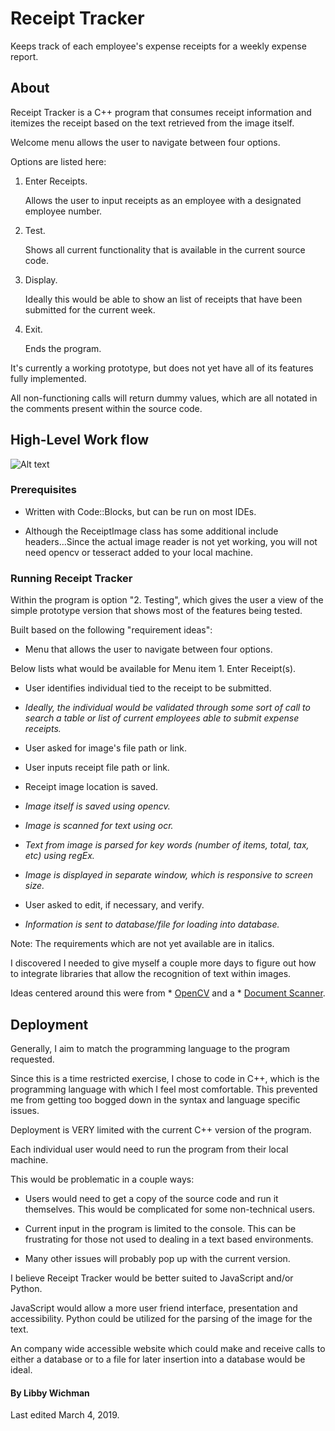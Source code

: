 

# Receipt Tracker


 

Keeps track of each employee's expense receipts for a weekly expense report.

 

## About

 

Receipt Tracker is a C++ program that consumes receipt information and itemizes the receipt based on the text retrieved from the image itself.

 

Welcome menu allows the user to navigate between four options.

Options are listed here:

1. Enter Receipts.

   Allows the user to input receipts as an employee with a designated employee number. 

2. Test.

   Shows all current functionality that is available in the current source code. 

3. Display.

   Ideally this would be able to show an list of receipts that have been submitted for the current week. 

4. Exit.

   Ends the program.

 

It's currently a working prototype, but does not yet have all of its features fully implemented.

All non-functioning calls will return dummy values, which are all notated in the comments present within the source code.

 

 

## High-Level Work flow

![Alt text](https://raw.githubusercontent.com/libbywichman/receiptTracker/master/receiptTracker.png "Work flow Example")

 

 

### Prerequisites

 

* Written with Code::Blocks, but can be run on most IDEs.

* Although the ReceiptImage class has some additional include headers...Since the actual image reader is not yet working, you will not need opencv or tesseract added to your local machine.

 

### Running Receipt Tracker

 

Within the program is option "2. Testing", which gives the user a view of the simple prototype version that shows most of the features being tested.

 

 

Built based on the following "requirement ideas": 

* Menu that allows the user to navigate between four options.

Below lists what would be available for Menu item 1. Enter Receipt(s).

* User identifies individual tied to the receipt to be submitted.

* _Ideally, the individual would be validated through some sort of call to search a table or list of current employees able to submit expense receipts._

* User asked for image's file path or link.

* User inputs receipt file path or link.

* Receipt image location is saved.

* _Image itself is saved using opencv._

* _Image is scanned for text using ocr._

* _Text from image is parsed for key words (number of items, total, tax, etc) using regEx._

* _Image is displayed in separate window, which is responsive to screen size._

* User asked to edit, if necessary, and verify.

* _Information is sent to database/file for loading into database._

 

Note: The requirements which are not yet available are in italics. 

 

I discovered I needed to give myself a couple more days to figure out how to integrate libraries that allow the recognition of text within images.

Ideas centered around this were from * [OpenCV](https://docs.opencv.org/master/index.html) and a * [Document Scanner](https://developer.ibm.com/tutorials/document-scanner/).

 

## Deployment

 

Generally, I aim to match the programming language to the program requested.

Since this is a time restricted exercise, I chose to code in C++, which is the programming language with which I feel most comfortable. This prevented me from getting too bogged down in the syntax and language specific issues.

 

Deployment is VERY limited with the current C++ version of the program.

Each individual user would need to run the program from their local machine.

This would be problematic in a couple ways:

- Users would need to get a copy of the source code and run it themselves. This would be complicated for some non-technical users.

- Current input in the program is limited to the console. This can be frustrating for those not used to dealing in a text based environments.

- Many other issues will probably pop up with the current version.

 

I believe Receipt Tracker would be better suited to JavaScript and/or Python.

JavaScript would allow a more user friend interface, presentation and accessibility. Python could be utilized for the parsing of the image for the text.

 

An company wide accessible website which could make and receive calls to either a database or to a file for later insertion into a database would be ideal.

 

#### By Libby Wichman

Last edited March 4, 2019.
